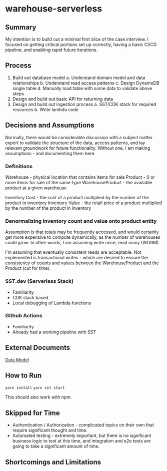 # warehouse-serverless

## Summary

My intention is to build out a minimal first slice of the case interview. I focused on getting critical portions set up correctly, having a basic CI/CD pipeline, and enabling rapid future iterations.

## Process

1. Build out database model
   a. Understand domain model and data relationships
   b. Understand read access patterns
   c. Design DynamoDB single table
   d. Manually load table with some data to validate above steps
2. Design and build out basic API for returning data
3. Design and build out ingestion process
   a. SST/CDK stack for required resources
   b. Write lambda code

## Decisions and Assumptions

Normally, there would be considerable discussion with a subject matter expert to validate the structure of the data, access patterns, and lay relevant groundwork for future functionality. Without one, I am making assumptions - and documenting them here.

### Definitions

Warehouse - physical location that contains items for sale
Product - 0 or more items for sale of the same type
WarehouseProduct - the available product at a given warehouse

Inventory Cost - the cost of a product multiplied by the number of the product in inventory
Inventory Value - the retail price of a product multiplied by the number of the product in inventory

### Denormalizing inventory count and value onto product entity

Assumption is that totals may be frequently accessed, and would certainly get more expensive to compute dynamically, as the number of warehouses could grow. In other words, I am assuming write once, read many (WORM).

I'm assuming that eventually consistent reads are acceptable. Not implemented is transactional writes - which are desired to ensure the consistency of counts and values between the WarehouseProduct and the Product (cut for time).

### SST.dev (Serverless Stack)

- Familiarity
- CDK stack based
- Local debugging of Lambda functions

### Github Actions

- Familiarity
- Already had a working pipeline with SST

## External Documents

[Data Model](https://docs.google.com/spreadsheets/d/1PUTvMG-kMZ4WCtnuLU0aQ4wYuYywusLiwKrV2ie6w4c/edit?usp=sharing)

## How to Run

`yarn install`
`yarn sst start`

This should also work with npm.

## Skipped for Time

- Authentication / Authorization - complicated topics on their own that require significant thought and time.
- Automated testing - extremely important, but there is no significant business logic to test at this time, and integration and e2e tests are going to take a significant amount of time.

## Shortcomings and Limitations

